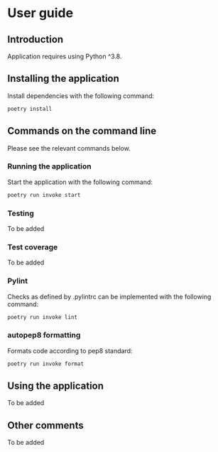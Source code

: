# User guide

## Introduction 

Application requires using Python ^3.8.

## Installing the application 

Install dependencies with the following command: 

```bash
poetry install
```

## Commands on the command line 

Please see the relevant commands below.

### Running the application 

Start the application with the following command: 

```bash
poetry run invoke start
```

### Testing

To be added

### Test coverage 

To be added

### Pylint

Checks as defined by .pylintrc can be implemented with the following command: 
```bash
poetry run invoke lint
```

### autopep8 formatting

Formats code according to pep8 standard: 
```bash
poetry run invoke format
```

## Using the application

To be added

## Other comments

To be added